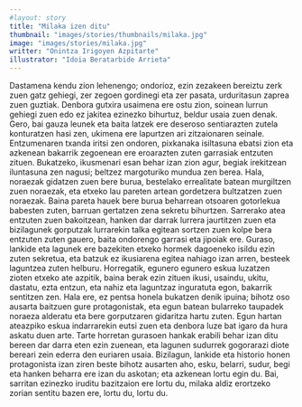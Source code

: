 ```yaml
---
#layout: story
title: "Milaka izen ditu"
thumbnail: "images/stories/thumbnails/milaka.jpg"
image: "images/stories/milaka.jpg"
writter: "Onintza Irigoyen Azpitarte"
illustrator: "Idoia Beratarbide Arrieta"
---
```


Dastamena kendu zion lehenengo; ondorioz, ezin zezakeen bereiztu zerk zuen gatz gehiegi, zer zegoen gordinegi eta zer pasata, urduritasun zaprea zuen guztiak. Denbora gutxira usaimena ere ostu zion, soinean lurrun gehiegi zuen edo ez jakitea ezinezko bihurtuz, beldur usaia zuen denak. Gero, bai gauza leunek eta baita latzek ere deseroso sentiarazten zutela konturatzen hasi zen, ukimena ere lapurtzen ari zitzaionaren seinale. Entzumenaren txanda iritsi zen ondoren, pixkanaka isiltasuna ebatsi zion eta azkenean bakarrik   zegoenean   ere   eroarazten   zuten   garrasiak   entzuten   zituen.   Bukatzeko, ikusmenari esan behar izan zion agur, begiak irekitzean iluntasuna zen nagusi; beltzez
margoturiko mundua zen berea. Hala, noraezak gidatzen zuen bere burua, bestelako errealitate batean murgiltzen zuen noraezak, eta etxeko lau pareten artean gordetzera bultzatzen zuen noraezak. Baina pareta hauek bere burua beharrean otsoaren gotorlekua babesten zuten, barruan gertatzen zena sekretu bihurtzen. Sarrerako atea entzuten zuen
bakoitzean, hanken dar darrak lurrera jaurtitzen zuen eta bizilagunek gorputzak lurrarekin talka egitean sortzen zuen kolpe bera entzuten zuten gauero, baita ondorengo garrasi eta jipoiak ere. Guraso, lankide eta lagunek ere bazekiten etxeko hormek dagoeneko isildu ezin   zuten   sekretua,   eta   batzuk   ez   ikusiarena   egitea   nahiago   izan   arren,   besteek laguntzea zuten helburu. Horregatik, egunero egunero eskua luzatzen zioten etxeko ate azpitik, baina berak ezin zituen ikusi, usaindu, ukitu, dastatu, ezta entzun, eta nahiz eta laguntzaz inguratuta egon, bakarrik sentitzen zen. Hala ere, ez pentsa honela bukatzen denik ipuina; bihotz oso ausarta baitzuen gure protagonistak, eta egun batean bularreko taupadek noraeza   alderatu   eta   bere  gorputzaren  gidaritza  hartu  zuten. Egun  hartan ateazpiko eskua indarrarekin eutsi zuen eta denbora luze bat igaro da hura askatu duen arte. Tarte horretan gurasoen hankak erabili behar izan ditu bereen dar darra eten ezin zuenean, eta lagunen sudurrek gogorarazi diote bereari zein ederra den euriaren usaia. Bizilagun, lankide eta historio honen protagonista izan ziren beste bihotz ausarten aho, esku, belarri, sudur, begi eta hanken beharra ere izan du askotan; eta azkenean lortu egin du. Bai, sarritan ezinezko iruditu bazitzaion ere lortu du, milaka aldiz erortzeko zorian sentitu bazen ere, lortu du, lortu du.
